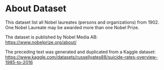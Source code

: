 # About Dataset
This dataset list all Nobel laureates (persons and organizations) from 1902. One Nobel Laureate may be awarded more than one Nobel Prize.

The dataset is published by Nobel Media AB: https://www.nobelprize.org/about/

The preceding text was generated and duplicated from a Kaggle dataset: https://www.kaggle.com/datasets/russellyates88/suicide-rates-overview-1985-to-2016
